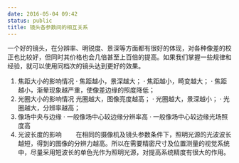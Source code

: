 ```yaml
---
date: 2016-05-04 09:42
status: public
title: 镜头各参数间的相互关系
---
```


一个好的镜头，在分辨率、明锐度、景深等方面都有很好的体现，对各种像差的校正也比较好，但同时其价格也会几倍甚至上百倍的提高。如果我们掌握一些规律和经验，就可以使用同档次的镜头达到更好的效果。
1. 焦距大小的影响情况
·  焦距越小，景深越大； 
·  焦距越小，畸变越大； 
·  焦距越小，渐晕现象越严重，使像差边缘的照度降低；
2. 光圈大小的影响情况
   光圈越大，图像亮度越高；
·  光圈越大，景深越小；
·  光圈越大，分辨率越高； 
3. 像场中央与边缘
·  一般像场中心较边缘分辨率高
·  一般像场中心较边缘光场照度高
4. 光波长度的影响
　　在相同的摄像机及镜头参数条件下，照明光源的光波波长越短，得到的图像的分辨力越高。所以在需要精密尺寸及位置测量的视觉系统中，尽量采用短波长的单色光作为照明光源，对提高系统精度有很大的作用。
